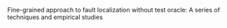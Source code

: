 Fine-grained approach to fault localization without test oracle: A series of techniques and empirical studies
